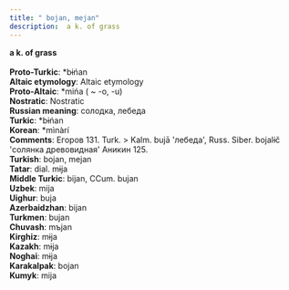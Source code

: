 ```yaml
---
title: " bojan, mejan"
description:  a k. of grass
---
```

<strong> a k. of grass</strong><br><br>
<strong>Proto-Turkic</strong>:  *bɨńan<br>
<strong>Altaic etymology</strong>:  Altaic etymology<br>
<strong> Proto-Altaic</strong>:  *mińa ( ~ -o, -u)<br>
<strong>Nostratic</strong>:  Nostratic<br>
<strong>Russian meaning</strong>:  солодка, лебеда<br>
<strong>Turkic</strong>:  *bɨńan<br>
<strong>Korean</strong>:  *mìnàrí<br>
<strong>Comments</strong>:  Егоров 131. Turk. > Kalm. bujā 'лебеда', Russ. Siber. bojalɨč 'солянка древовидная' Аникин 125.<br>
<strong>Turkish</strong>:  bojan, mejan<br>
<strong>Tatar</strong>:  dial. mɨja<br>
<strong>Middle Turkic</strong>:  bijan, CCum. bujan<br>
<strong>Uzbek</strong>:  mija<br>
<strong>Uighur</strong>:  buja<br>
<strong>Azerbaidzhan</strong>:  bijan<br>
<strong>Turkmen</strong>:  bujan<br>
<strong>Chuvash</strong>:  mъjan<br>
<strong>Kirghiz</strong>:  mɨja<br>
<strong>Kazakh</strong>:  mɨja<br>
<strong>Noghai</strong>:  mɨja<br>
<strong>Karakalpak</strong>:  bojan<br>
<strong>Kumyk</strong>:  mija<br>


